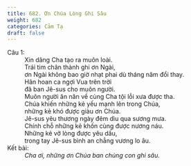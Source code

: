 ```yaml
---
title: 682. Ơn Chúa Lòng Ghi Sâu
weight: 682
categories: Cảm Tạ
draft: false
---
```

<dl><dt>Câu 1:</dt><dd data-verse="1">Xin dâng Cha tạo ra muôn loài. <br/>Trái tim chân thành ghi ơn Ngài, <br/>ơn Ngài không bao giờ nhạt phai dù tháng năm đổi thay. <br/>Hân hoan ca ngợi Vua trên trời <br/>đã ban Jê-sus cho muôn người. <br/>Muôn người ăn năn về cùng Cha tội lỗi xưa được tha. <br/>Chúa khiến những kẻ yếu mạnh lên trong Chúa, <br/>những kẻ khó được giàu ơn Chúa. <br/>Jê-sus yêu thương ngày đêm dìu qua sương mưa. <br/>Chính chỗ những kẻ khốn cùng được nương náu. <br/>Những kẻ vỡ lòng được yêu dấu, <br/>trong tay Jê-sus bình an chẳng vương lo âu. </dd><dt>Kết bài:</dt><dd data-end="1"><em>Cha ơi, những ơn Chúa ban chúng con ghi sâu. </em></dd></dl>